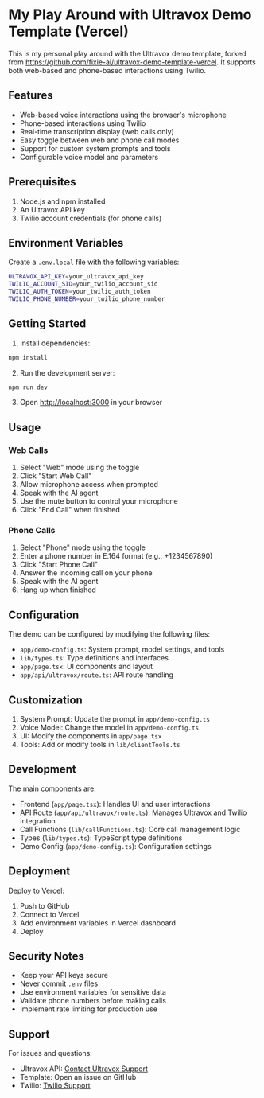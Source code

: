 # My Play Around with Ultravox Demo Template (Vercel)

This is my personal play around with the Ultravox demo template, forked from https://github.com/fixie-ai/ultravox-demo-template-vercel. It supports both web-based and phone-based interactions using Twilio.

## Features

- Web-based voice interactions using the browser's microphone
- Phone-based interactions using Twilio
- Real-time transcription display (web calls only)
- Easy toggle between web and phone call modes
- Support for custom system prompts and tools
- Configurable voice model and parameters

## Prerequisites

1. Node.js and npm installed
2. An Ultravox API key
3. Twilio account credentials (for phone calls)

## Environment Variables

Create a `.env.local` file with the following variables:

```bash
ULTRAVOX_API_KEY=your_ultravox_api_key
TWILIO_ACCOUNT_SID=your_twilio_account_sid
TWILIO_AUTH_TOKEN=your_twilio_auth_token
TWILIO_PHONE_NUMBER=your_twilio_phone_number
```

## Getting Started

1. Install dependencies:
```bash
npm install
```

2. Run the development server:
```bash
npm run dev
```

3. Open [http://localhost:3000](http://localhost:3000) in your browser

## Usage

### Web Calls
1. Select "Web" mode using the toggle
2. Click "Start Web Call"
3. Allow microphone access when prompted
4. Speak with the AI agent
5. Use the mute button to control your microphone
6. Click "End Call" when finished

### Phone Calls
1. Select "Phone" mode using the toggle
2. Enter a phone number in E.164 format (e.g., +1234567890)
3. Click "Start Phone Call"
4. Answer the incoming call on your phone
5. Speak with the AI agent
6. Hang up when finished

## Configuration

The demo can be configured by modifying the following files:

- `app/demo-config.ts`: System prompt, model settings, and tools
- `lib/types.ts`: Type definitions and interfaces
- `app/page.tsx`: UI components and layout
- `app/api/ultravox/route.ts`: API route handling

## Customization

1. System Prompt: Update the prompt in `app/demo-config.ts`
2. Voice Model: Change the model in `app/demo-config.ts`
3. UI: Modify the components in `app/page.tsx`
4. Tools: Add or modify tools in `lib/clientTools.ts`

## Development

The main components are:

- Frontend (`app/page.tsx`): Handles UI and user interactions
- API Route (`app/api/ultravox/route.ts`): Manages Ultravox and Twilio integration
- Call Functions (`lib/callFunctions.ts`): Core call management logic
- Types (`lib/types.ts`): TypeScript type definitions
- Demo Config (`app/demo-config.ts`): Configuration settings

## Deployment

Deploy to Vercel:

1. Push to GitHub
2. Connect to Vercel
3. Add environment variables in Vercel dashboard
4. Deploy

## Security Notes

- Keep your API keys secure
- Never commit `.env` files
- Use environment variables for sensitive data
- Validate phone numbers before making calls
- Implement rate limiting for production use

## Support

For issues and questions:
- Ultravox API: [Contact Ultravox Support](https://ultravox.ai)
- Template: Open an issue on GitHub
- Twilio: [Twilio Support](https://www.twilio.com/support)
